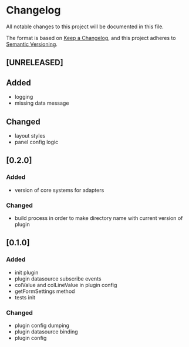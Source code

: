 # Changelog

All notable changes to this project will be documented in this file.

The format is based on [Keep a Changelog](https://keepachangelog.com/en/1.0.0/),
and this project adheres to [Semantic Versioning](https://semver.org/spec/v2.0.0.html).

## [UNRELEASED]

## Added
- logging
- missing data message

## Changed
- layout styles
- panel config logic

## [0.2.0]

### Added
- version of core systems for adapters

### Changed
- build process in order to make directory name with current version of plugin

## [0.1.0]

### Added
- init plugin
- plugin datasource subscribe events
- colValue and colLineValue in plugin config
- getFormSettings method
- tests init

### Changed
- plugin config dumping
- plugin datasource binding
- plugin config
